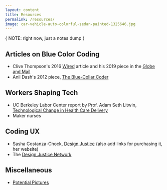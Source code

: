 ```yaml
---
layout: content
title: Resources
permalink: /resources/
image: car-vehicle-auto-colorful-sedan-painted-1325646.jpg
---
```


{ NOTE: right now, just a notes dump }



## Articles on Blue Color Coding
- Clive Thompson's 2016 [Wired]( https://www.wired.com/2017/02/programming-is-the-new-blue-collar-job/) article and his 2019 piece in the [Globe and Mail](https://www.theglobeandmail.com/opinion/article-coding-isnt-just-for-geeks-its-the-future-of-blue-collar-work/)
- Anil Dash's 2012 piece, [The Blue-Collar Coder](https://anildash.com/2012/10/05/the_blue_collar_coder/)



## Workers Shaping Tech
- UC Berkeley Labor Center report by Prof. Adam Seth Litwin, [Technological Change in Health Care Delivery](https://laborcenter.berkeley.edu/technological-change-in-health-care-delivery/)
- Maker nurses

## Coding UX
- Sasha Costanza-Chock,  [Design Justice](https://design-justice.pubpub.org/pub/ap8rgw5e/release/1)
{also add links for purchasing it, her website)
- The [Design Justice Network](https://designjustice.org/)




## Miscellaneous
- [Potential Pictures](../pix)
